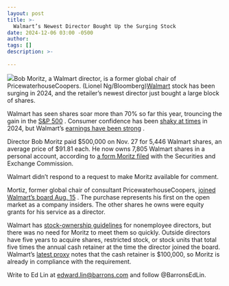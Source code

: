 ```yaml
---
layout: post
title: >-
  Walmart’s Newest Director Bought Up the Surging Stock
date: 2024-12-06 03:00 -0500
author: 
tags: []
description: >-
  
---
```

![](https://images.barrons.com/im-80756389/?width=639&height=426)Bob Moritz, a Walmart director, is a former global chair of PricewaterhouseCoopers.  (Lionel Ng/Bloomberg)[Walmart](/market-data/stocks/wmt?mod=article_chiclet) stock has been surging in 2024, and the retailer’s newest director just bought a large block of shares.

Walmart has seen shares soar more than 70% so far this year, trouncing the gain in the [S&P 500](/market-data/indexes/spx?mod=article_chiclet) . Consumer confidence has been [shaky at times](https://www.barrons.com/livecoverage/stock-market-today-092424/card/consumer-confidence-slides-as-labor-market-worries-pile-up-XpLo1fwTpEJsJRMi8Ula?mod=article_inline) in 2024, but Walmart’s [earnings have been strong](https://www.barrons.com/articles/walmart-stock-price-earnings-consumers-5764151f?mod=article_inline) .

Director Bob Moritz paid \$500,000 on Nov. 27 for 5,446 Walmart shares, an average price of \$91.81 each. He now owns 7,805 Walmart shares in a personal account, according to [a form Moritz filed](https://www.sec.gov/Archives/edgar/data/104169/000112760224028230/xslF345X05/form4.xml) with the Securities and Exchange Commission.

Walmart didn’t respond to a request to make Moritz available for comment.

Mortiz, former global chair of consultant PricewaterhouseCoopers, [joined Walmart’s board Aug. 15](https://corporate.walmart.com/news/2024/08/15/bob-moritz-former-pricewaterhousecoopers-chairperson-named-to-walmart-board-of-directors) . The purchase represents his first on the open market as a company insiders. The other shares he owns were equity grants for his service as a director.

Walmart has [stock-ownership guidelines](https://s201.q4cdn.com/262069030/files/doc_governance/2023/04/legal-10614492-v1-wmt_corporate_governance_guidelines_4_11_2023.pdf) for nonemployee directors, but there was no need for Moritz to meet them so quickly. Outside directors have five years to acquire shares, restricted stock, or stock units that total five times the annual cash retainer at the time the director joined the board. Walmart’s [latest proxy](https://www.sec.gov/ix?doc=/Archives/edgar/data/104169/000010416924000078/wmt-20240424.htm) notes that the cash retainer is \$100,000, so Moritz is already in compliance with the requirement.

Write to Ed Lin at edward.lin@barrons.com and follow @BarronsEdLin.

